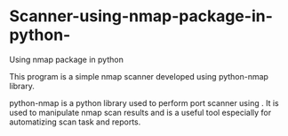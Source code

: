 # Scanner-using-nmap-package-in-python-
Using nmap package in python

This program is a simple nmap scanner developed using python-nmap library.

python-nmap is a python library used to perform port scanner using . It is used to manipulate nmap scan results and is a useful
tool especially for automatizing scan task and reports.
